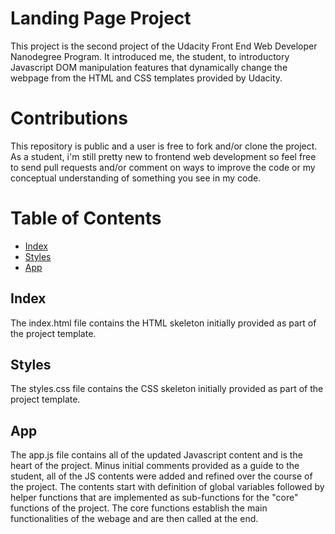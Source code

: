 # Landing Page Project

This project is the second project of the Udacity Front End Web Developer Nanodegree Program. It introduced me, the student, to introductory Javascript DOM manipulation features that dynamically change the webpage from the HTML and CSS templates provided by Udacity.

# Contributions

This repository is public and a user is free to fork and/or clone the project. As a student, i'm still pretty new to frontend web development so feel free to send pull requests and/or comment on ways to improve the code or my conceptual understanding of something you see in my code.

# Table of Contents

* [Index](#index)
* [Styles](#styles)
* [App](#app)

## Index

The index.html file contains the HTML skeleton initially provided as part of the project template. 

## Styles

The styles.css file contains the CSS skeleton initially provided as part of the project template.

## App

The app.js file contains all of the updated Javascript content and is the heart of the project. Minus initial comments provided as a guide to the student, all of the JS contents were added and refined over the course of the project. The contents start with definition of global variables followed by helper functions that are implemented as sub-functions for the "core" functions of the project. The core functions establish the main functionalities of the webage and are then called at the end.